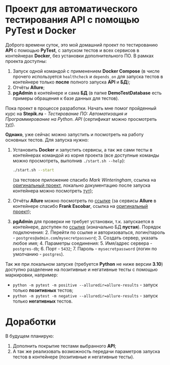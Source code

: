 # Проект для автоматического тестирования API с помощью PyTest и Docker

Доброго времени суток, это мой домашний проект по тестированию **API** с помощью **PyTest**, с запуском тестов и всех сервисов 
в контейнерах **Docker**, без установки дополнительного ПО. В рамках проекта доступны:
1. Запуск одной командой с применением **Docker Compose** (в числе прочего используется `healthcheck` и `depends_on` 
   для запуска тестов в контейнере только **после** полного запуска **API** и **БД**);
1. Отчёты **Allure**;
1. **pgAdmin** в контейнере и сама **БД** (в папке **DemoTestDatabase** есть примеры обращения к базе данных для тестов).

Пока проект в процессе разработки. Начать мне помог пройденный курс на **Stepik.ru** - *Тестирование ПО: Автоматизация и 
Программирование на 
Python. API* (сертификат можно просмотреть [тут](https://stepik.org/cert/2145502)). 

**Однако**, уже сейчас можно запустить и посмотреть на работу основных тестов. Для запуска нужно:
1. Установить **Docker** и запустить сервисы, а так же сами тесты в контейнерах командой из корня проекта (все 
   доступные 
   команды 
   можно просмотреть, выполнив `./start.sh --help`):
    ```sh
    ./start.sh --start
    ```
   (за тестовое приложение спасибо *Mark Winteringham*, ссылка на [оригинальный проект](https://github.com/mwinteringham/restful-booker), локально документацию после запуска контейнера можно посмотреть [тут](http://localhost:3001/apidoc/index.html));
   
1. Отчёты **Allure** можно посмотреть по [ссылке](http://localhost:5050/allure-docker-service/projects/default/reports/latest/index.html)
(за сервисы **Allure** в контейнере спасибо **Frank Escobar**, ссылка на [оригинальный проект](https://github.com/fescobar/allure-docker-service-examples));

1. **pgAdmin** для проверки не требует установки, т.к. запускается в контейнере, доступен по [ссылке](http://localhost:5550/login) (изначально БД 
   **пустая**). Порядок подключения:
   2. Перейти по ссылке и авторизоваться, логин/пароль - `postgres@admin.com`/`mysecretpassword`;
   3. Создать сервер, указать любое имя;
   4. Параметры соединения:
      5. Имя/адрес сервера - `postgres-db`;
      6. Порт - `5432`;
      7. Пароль - `mysecretpassword` (логин по умолчанию - `postgres`).

Так же при локальном запуске (требуется **Python** не ниже версии **3.10**) доступно разделение на позитивные и негативные тесты с помощью маркировки, 
например:
 * `python -m pytest -m positive --alluredir=allure-results` - запуск только **позитивных** тестов;
 * `python -m pytest -m negative --alluredir=allure-results` - запуск только **негативных** тестов.

# Доработки
В будущем планирую:
1. Дополнить покрытие тестами выбранного **API**;
1. А так же реализовать возможность передачи параметров запуска тестов в контейнере (позитивные и негативные тесты).
